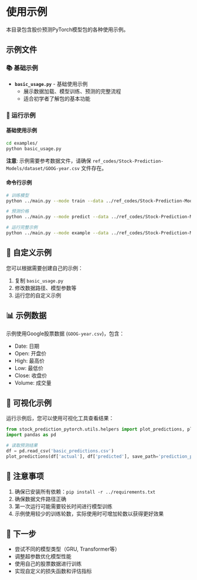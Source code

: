 # 使用示例

本目录包含股价预测PyTorch模型包的各种使用示例。

## 示例文件

### 📚 基础示例

- **`basic_usage.py`** - 基础使用示例
  - 展示数据加载、模型训练、预测的完整流程
  - 适合初学者了解包的基本功能

### 🎯 运行示例

#### 基础使用示例

```bash
cd examples/
python basic_usage.py
```

**注意**: 示例需要参考数据文件，请确保 `ref_codes/Stock-Prediction-Models/dataset/GOOG-year.csv` 文件存在。

#### 命令行示例

```bash
# 训练模型
python ../main.py --mode train --data ../ref_codes/Stock-Prediction-Models/dataset/GOOG-year.csv --output ./output/

# 预测价格
python ../main.py --mode predict --data ../ref_codes/Stock-Prediction-Models/dataset/GOOG-year.csv --model ./output/best_model.pth --output ./predictions/

# 运行完整示例
python ../main.py --mode example --data ../ref_codes/Stock-Prediction-Models/dataset/GOOG-year.csv --model-type LSTM --output ./example_output/
```

## 🔧 自定义示例

您可以根据需要创建自己的示例：

1. 复制 `basic_usage.py`
2. 修改数据路径、模型参数等
3. 运行您的自定义示例

## 📊 示例数据

示例使用Google股票数据 (`GOOG-year.csv`)，包含：
- Date: 日期
- Open: 开盘价
- High: 最高价
- Low: 最低价
- Close: 收盘价
- Volume: 成交量

## 🎨 可视化示例

运行示例后，您可以使用可视化工具查看结果：

```python
from stock_prediction_pytorch.utils.helpers import plot_predictions, plot_training_history
import pandas as pd

# 读取预测结果
df = pd.read_csv('basic_predictions.csv')
plot_predictions(df['actual'], df['predicted'], save_path='prediction_plot.png')
```

## 📝 注意事项

1. 确保已安装所有依赖：`pip install -r ../requirements.txt`
2. 确保数据文件路径正确
3. 第一次运行可能需要较长时间进行模型训练
4. 示例使用较少的训练轮数，实际使用时可增加轮数以获得更好效果

## 🚀 下一步

- 尝试不同的模型类型（GRU, Transformer等）
- 调整超参数优化模型性能
- 使用自己的股票数据进行训练
- 实现自定义的损失函数和评估指标 